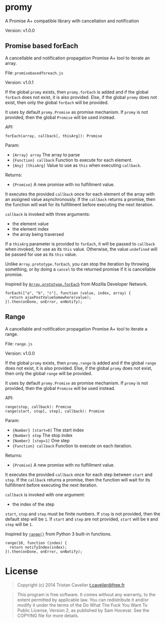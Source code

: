 promy
=====

A Promise A+ compatible library with cancellation and notification

Version: v1.0.0


Promise based forEach
---------------------

A cancellable and notification propagation Promise A+ tool to iterate an array.

File: `promisebasedforeach.js`

Version: v1.0.1

If the global `promy` exists, then `promy.forEach` is added and if the global
`forEach` does not exist, it is also provided. Else, if the global `promy` does
not exist, then only the global `forEach` will be provided.

It uses by default `promy.Promise` as promise mechanism. If `promy` is not
provided, then the global `Promise` will be used instead.

*API:*

    forEach(array, callback[, thisArg]): Promise

Param:

- `{Array} array` The array to parse
- `{Function} callback` Function to execute for each element.
- `{Any} [thisArg]` Value to use as `this` when executing `callback`.

Returns:

- `{Promise}` A new promise with no fulfillment value.

It executes the provided `callback` once for each element of the array with
an assigned value asynchronously. If the `callback` returns a promise, then
the function will wait for its fulfillment before executing the next
iteration.

`callback` is invoked with three arguments:

- the element value
- the element index
- the array being traversed

If a `thisArg` parameter is provided to `forEach`, it will be passed to
`callback` when invoked, for use as its `this` value.  Otherwise, the value
`undefined` will be passed for use as its `this` value.

Unlike `Array.prototype.forEach`, you can stop the iteration by throwing
something, or by doing a `cancel` to the returned promise if it is
cancellable promise.

Inspired by [`Array.prototype.forEach`][1] from Mozilla Developer Network.

[1]: https://developer.mozilla.org/en-US/docs/Web/JavaScript/Reference/Global_Objects/Array/forEach

    forEach(["a", "b", "c"], function (value, index, array) {
      return ajaxPostValueSomewhere(value);
    }).then(onDone, onError, onNotify);


Range
-----

A cancellable and notification propagation Promise A+ tool to iterate a range.

File: `range.js`

Version: v1.0.0

If the global `promy` exists, then `promy.range` is added and if the global
`range` does not exist, it is also provided. Else, if the global `promy` does
not exist, then only the global `range` will be provided.

It uses by default `promy.Promise` as promise mechanism. If `promy` is not
provided, then the global `Promise` will be used instead.

API:

    range(stop, callback): Promise
    range(start, stop[, step], callback): Promise

Param:

- `{Number} [start=0]` The start index
- `{Number} stop` The stop index
- `{Number} [step=1]` One step
- `{Function} callback` Function to execute on each iteration.

Returns:

- `{Promise}` A new promise with no fulfillment value.

It executes the provided `callback` once for each step between `start` and
`stop`. If the `callback` returns a promise, then the function will wait
for its fulfillment before executing the next iteration.

`callback` is invoked with one argument:

- the index of the step

`start`, `stop` and `step` must be finite numbers. If `step` is not
provided, then the default step will be `1`. If `start` and `step` are not
provided, `start` will be `0` and `step` will be `1`.

Inspired by [`range()`][1] from Python 3 built-in functions.

[1]: http://docs.python.org/3.4/library/functions.html#func-range

    range(10, function (index) {
      return notifyIndex(index);
    }).then(onDone, onError, onNotify);


License
=======

> Copyright (c) 2014 Tristan Cavelier <t.cavelier@free.fr>

> This program is free software. It comes without any warranty, to
> the extent permitted by applicable law. You can redistribute it
> and/or modify it under the terms of the Do What The Fuck You Want
> To Public License, Version 2, as published by Sam Hocevar. See
> the COPYING file for more details.
